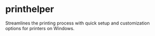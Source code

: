 # printhelper
Streamlines the printing process with quick setup and customization options for printers on Windows.
